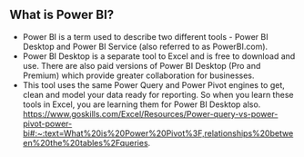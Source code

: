 ## What is Power BI?
- Power BI is a term used to describe two different tools - Power BI Desktop and Power BI Service (also referred to as PowerBI.com).  
- Power BI Desktop is a separate tool to Excel and is free to download and use. There are also paid versions of Power BI Desktop (Pro and Premium) which provide greater collaboration for businesses.  
- This tool uses the same Power Query and Power Pivot engines to get, clean and model your data ready for reporting. So when you learn these tools in Excel, you are learning them for Power BI Desktop also.  
https://www.goskills.com/Excel/Resources/Power-query-vs-power-pivot-power-bi#:~:text=What%20is%20Power%20Pivot%3F,relationships%20between%20the%20tables%2Fqueries.
